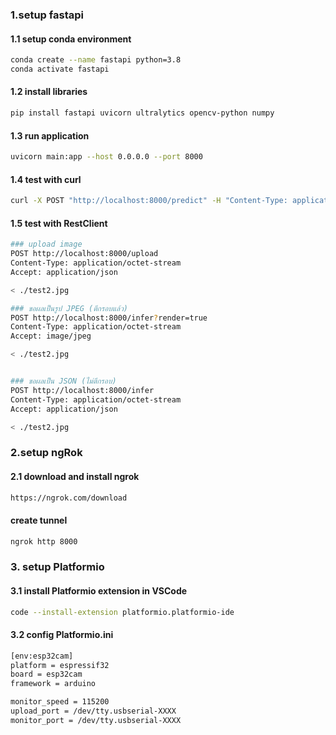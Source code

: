 ### 1.setup fastapi 
#### 1.1 setup conda environment
```bash
conda create --name fastapi python=3.8
conda activate fastapi
```

#### 1.2 install libraries
```bash
pip install fastapi uvicorn ultralytics opencv-python numpy
```

#### 1.3 run application
```bash
uvicorn main:app --host 0.0.0.0 --port 8000
```

#### 1.4 test with curl
```bash
curl -X POST "http://localhost:8000/predict" -H "Content-Type: application/json" -d '{"image": "base64_encoded_image_string"}'
```

#### 1.5 test with RestClient
```bash
### upload image
POST http://localhost:8000/upload
Content-Type: application/octet-stream
Accept: application/json

< ./test2.jpg

### ขอผลเป็นรูป JPEG (ตีกรอบแล้ว)
POST http://localhost:8000/infer?render=true
Content-Type: application/octet-stream
Accept: image/jpeg

< ./test2.jpg


### ขอผลเป็น JSON (ไม่ตีกรอบ)
POST http://localhost:8000/infer
Content-Type: application/octet-stream
Accept: application/json

< ./test2.jpg    
```

### 2.setup ngRok
#### 2.1 download and install ngrok
```bash
https://ngrok.com/download
```

#### create tunnel
```bash
ngrok http 8000
```

### 3. setup Platformio
#### 3.1 install Platformio extension in VSCode
```bash
code --install-extension platformio.platformio-ide
```

#### 3.2 config Platformio.ini
```bash
[env:esp32cam]
platform = espressif32
board = esp32cam
framework = arduino

monitor_speed = 115200
upload_port = /dev/tty.usbserial-XXXX
monitor_port = /dev/tty.usbserial-XXXX
```
